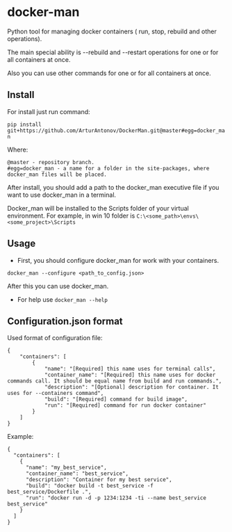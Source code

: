 # docker-man
Python tool for managing docker containers ( run, stop, rebuild and other operations).

The main special ability is --rebuild and --restart operations for one or for all containers at once.

Also you can use other commands for one or for all containers at once.


## Install
For install just run command:

`pip install git+https://github.com/ArturAntonov/DockerMan.git@master#egg=docker_man`


Where:

```
@master - repository branch.
#egg=docker_man - a name for a folder in the site-packages, where docker_man files will be placed.
```
  

After install, you should add a path to the docker_man executive file if you want to use docker_man in a terminal. 

Docker_man will be installed to the Scripts folder of your virtual environment. For example, in win 10 folder is  `C:\<some_path>\envs\<some_project>\Scripts`

## Usage
* First, you should configure docker_man for work with your containers.

`docker_man --configure <path_to_config.json>`

After this you can use docker_man.

* For help use `docker_man --help`


## Configuration.json format

Used format of configuration file:
```
{
    "containers": [
        {
            "name": "[Required] this name uses for terminal calls",
            "container_name": "[Required] this name uses for docker commands call. It should be equal name from build and run commands.",
            "description": "[Optional] description for container. It uses for --containers command",
            "build": "[Required] command for build image",
            "run": "[Required] command for run docker container"
        }
    ]
}
```

Example:
```
{
  "containers": [
    {
      "name": "my_best_service",
      "container_name": "best_service",
      "description": "Container for my best service",
      "build": "docker build -t best_service -f best_service/Dockerfile .",
      "run": "docker run -d -p 1234:1234 -ti --name best_service best_service"
    }
  ]
}
```